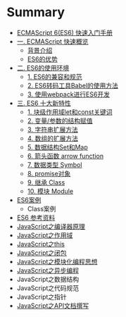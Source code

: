 # Summary

* [ECMAScript 6\(ES6\) 快速入门手册 ](README.md)
* [一. ECMAScript 快速概览](chapter1.md)
  * [背景介绍](chapter1/10-bei-jing-jie-shao.md)
  * [ES6的优势](chapter1/10-es6de-you-shi.md)
* [二. ES6的使用环境](4e8c-es6-de-shi-yong-huan-jing.md)
  * [1. ES6的兼容和规范](10-es6de-jian-rong-he-gui-fan.md)
  * [2. ES6转码工具Babel的使用方法](11-es6zhuan-ma-gong-ju-babel-de-shi-yong-fang-fa.md)
  * [3. 使用webpack进行ES6开发](12-shi-yong-webpack-jin-xing-es6-kai-fa.md)
* [三. ES6 十大新特性](4e09-es6-shi-da-xin-te-xing.md)
  * [1.  块级作用域let和const关键词](10-kuai-ji-zuo-yong-yu-let-he-const-guan-jian-ci.md)
  * [2.  变量/参数的结构赋值](11-bian-91cf-can-shu-de-jie-gou-fu-zhi.md)
  * [3. 字符串扩展方法](12.md)
  * [4. 数组的扩展方法](13-shu-zu-de-kuo-zhan-fang-fa.md)
  * [5. 数据结构Set和Map](14-shu-ju-jie-gou-set-he-map.md)
  * [6. 箭头函数 arrow function](111.md)
  * [7. 数据类型 Symbol ](112.md)
  * [8. promise对象](8.md)
  * [9. 继承 Class](222.md)
  * [10. 模块 Module](23.md)
* [ES6案例](es6an-li.md)
  * Class案例
* [ES6 参考资料](es6-can-kao-zi-liao.md)
* [JavaScript之编译器原理](javascriptzhi-bian-yi-qi-yuan-li.md)
* [JavaScript之作用域](javascriptzhi-zuo-yong-yu.md)
* [JavaScript之this](javascriptzhi-this.md)
* [JavaScript之闭包](javascriptzhi-bi-bao.md)
* [JavaScript之模块化编程思想](javascriptzhi-mo-kuai-hua-bian-cheng-si-xiang.md)
* [JavaScript之异步编程](javascriptzhi-yi-bu-bian-cheng.md)
* JavaScript之数据结构
* JavaScript之代码规范
* JavaScript之指针
* [JavaScript之API文档撰写](javascriptzhi-api-wen-dang-zhuan-xie.md)

